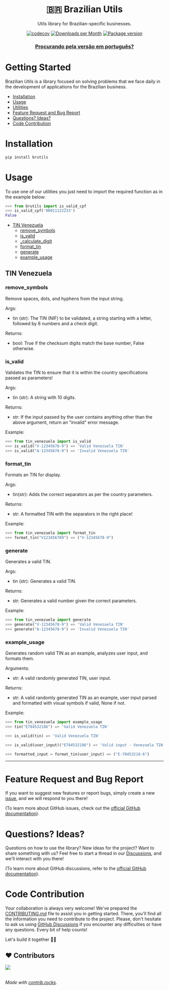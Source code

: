 <div align="center">
<h1>🇧🇷 Brazilian Utils</h1>

<p>Utils library for Brazilian-specific businesses.</p>

[![codecov](https://codecov.io/gh/brazilian-utils/brutils-python/branch/main/graph/badge.svg?token=5KNECS8JYF)](https://codecov.io/gh/brazilian-utils/brutils-python)
[![Downloads per Month](https://shields.io/pypi/dm/brutils)](https://pypistats.org/packages/brutils)
[![Package version](https://shields.io/pypi/v/brutils)](https://pypi.org/project/brutils/)

### [Procurando pela versão em português?](README.md)

</div>

# Getting Started

Brazilian Utils is a library focused on solving problems that we face daily in
the development of applications for the Brazilian business.

- [Installation](#installation)
- [Usage](#usage)
- [Utilities](#utilities)
- [Feature Request and Bug Report](#feature-request-and-bug-report)
- [Questions? Ideas?](#questions-ideas)
- [Code Contribution](#code-contribution)

# Installation

```bash
pip install brutils
```

# Usage

To use one of our utilities you just need to import the required function as in the example below:

```python
>>> from brutils import is_valid_cpf
>>> is_valid_cpf('00011122233')
False
```


- [TIN Venezuela](#tin_venezuela)
  - [remove\_symbols](#remove_symbols)
  - [is\_valid](#is_valid)
  - [\_calculate\_digit](#_calculate_digit)
  - [format\_tin](#format_tin)
  - [generate](#generate)
  - [example\_usage](#example_usage)

## TIN Venezuela

### remove_symbols

Remove spaces, dots, and hyphens from the input string.

Args:

- tin (str): The TIN (NIF) to be validated, a string starting with a letter, followed by 8 numbers and a check digit.

Returns:

- bool: True if the checksum digits match the base number,
          False otherwise.


### is_valid

Validates the TIN to ensure that it is within the country specifications passed as parameters!

Args:

- tin (str): A string with 10 digits.

Returns:

- str: If the input passed by the user contains anything other than the above argument, return an "invalid" error message.

Example:

```python
>>> from tin_venezuela import is_valid
>>> is_valid("V-12345678-9") => 'Valid Venezuela TIN'
>>> is_valid("A-12345678-9") => 'Invalid Venezuela TIN'
```


### format_tin

Formats an TIN for display.

Args:

- tin(str): Adds the correct separators as per the country parameters.

Returns:

- str: A formatted TIN with the separators in the right place!

Example:

```python
>>> from tin_venezuela import format_tin
>>> format_tin("V123456789") => ("V-12345678-9")
```

### generate

Generates a valid TIN.

Args:

- tin (str): Generates a valid TIN.

Returns:

- str: Generates a valid number given the correct parameters.

Example:

```python
>>> from tin_venezuela import generate
>>> generate("V-12345678-9") => 'Valid Venezuela TIN'
>>> generate("A-12345678-9") => 'Invalid Venezuela TIN'
```


### example_usage

Generates random valid TIN as an example, analyzes user input, and formats them.

Arguments:

- str: A valid randomly generated TIN, user input.

Returns:

- str: A valid randomly generated TIN as an example, user input parsed and formatted with visual symbols if valid, None if not.

Example:

```python
>>> from tin_venezuela import example_usage
>>> tin("E784532186") => 'Valid Venezuela TIN'

>>> is_valid(tin) => 'Valid Venezuela TIN'

>>> is_valid(user_input)("E784532186") => 'Valid input - Venezuela TIN'

>>> formatted_input = format_tin(user_input) => ("E-78453218-6")
```

---

# Feature Request and Bug Report

If you want to suggest new features or report bugs, simply create
a new [issue][github-issues], and we will respond to you there!

(To learn more about GitHub issues, check out the [official GitHub documentation][github-issues-doc]).

# Questions? Ideas?

Questions on how to use the library? New ideas for the project?
Want to share something with us? Feel free to start a thread in our
[Discussions][github-discussions], and we'll interact with you there!

(To learn more about GitHub discussions, refer to the
[official GitHub documentation][github-discussions-doc]).

# Code Contribution

Your collaboration is always very welcome! We've prepared the [CONTRIBUTING.md][contributing] file
to assist you in getting started. There, you'll find all the information you need to contribute to
the project. Please, don't hesitate to ask us using [GitHub Discussions][github-discussions] if
you encounter any difficulties or have any questions. Every bit of help counts!

Let's build it together 🚀🚀

[contributing]: CONTRIBUTING_EN.md
[github-discussions-doc]: https://docs.github.com/en/discussions
[github-discussions]: https://github.com/brazilian-utils/brutils-python/discussions
[github-issues-doc]: https://docs.github.com/en/issues/tracking-your-work-with-issues/creating-an-issue
[github-issues]: https://github.com/brazilian-utils/brutils-python/issues

## ❤️ Contributors

<a href="https://github.com/brazilian-utils/brutils-python/graphs/contributors">
  <img src="https://contrib.rocks/image?repo=brazilian-utils/brutils-python" />
</a></br></br>

_Made with [contrib.rocks](https://contrib.rocks)._
